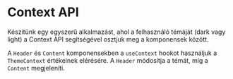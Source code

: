 # Context API

Készítünk egy egyszerű alkalmazást, ahol a felhasználó témáját (dark vagy light) a Context API segítségével osztjuk meg a komponensek között.

A `Header` és `Content` komponensekben a `useContext` hookot használjuk a `ThemeContext` értékeinek elérésére.
A `Header` módosítja a témát, míg a `Content` megjeleníti.